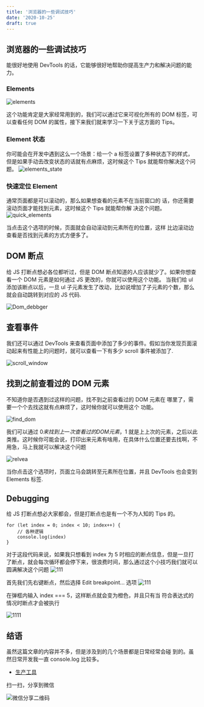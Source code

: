 ```yaml
---
title: '浏览器的一些调试技巧'
date: '2020-10-25'
draft: true
---
```


## 浏览器的一些调试技巧

能很好地使⽤ DevTools 的话，它能够很好地帮助你提⾼⽣产⼒和解决问题的能⼒。

### Elements

![elements](https://xylkt.cn/2020/02/07/Chrome-DevTools-Tips/elements.jpg)

这个功能肯定是⼤家经常⽤到的，我们可以通过它来可视化所有的 DOM 标签，可以查看任何 DOM 的属性，接下来我们就来学习⼀下关于这⽅⾯的 Tips。

### Element 状态

你可能会在开发中遇到这么⼀个场景：给⼀个 a 标签设置了多种状态下的样式，但是如果⼿动去改变状态的话就有点麻烦，这时候这个 Tips 就能帮你解决这个问题。
![elements_state](https://xylkt.cn/2020/02/07/Chrome-DevTools-Tips/elements_state.jpg)

### 快速定位 Element

通常⻚⾯都是可以滚动的，那么如果想查看的元素不在当前窗⼝的
话，你还需要滚动⻚⾯才能找到元素，这时候这个 Tips 就能帮你解
决这个问题。
![quick_elements](https://xylkt.cn/2020/02/07/Chrome-DevTools-Tips/quick_element.jpg)

当点击这个选项的时候，⻚⾯就会⾃动滚动到元素所在的位置，这样
⽐边滚动边查看是否找到元素的⽅式⽅便多了。

## DOM 断点

给 JS 打断点想必各位都听过，但是 DOM 断点知道的⼈应该就少了。如果你想查看⼀个 DOM 元素是如何通过 JS 更改的，你就可以使⽤这个功能。
当我们给 ul 添加该断点以后，⼀旦 ul ⼦元素发⽣了改动，⽐如说增加了⼦元素的个数，那么就会⾃动跳转到对应的 JS 代码.

![Dom_debbger](https://xylkt.cn/2020/02/07/Chrome-DevTools-Tips/Dom_debugger.jpg)

## 查看事件

我们还可以通过 DevTools 来查看⻚⾯中添加了多少的事件。假如当你发现⻚⾯滚动起来有性能上的问题时，就可以查看⼀下有多少 scroll 事件被添加了.

![scroll_window](https://xylkt.cn/2020/02/07/Chrome-DevTools-Tips/scroll_window.jpg)

## 找到之前查看过的 DOM 元素

不知道你是否遇到过这样的问题，找不到之前查看过的 DOM 元素在
哪⾥了，需要⼀个个去找这就有点麻烦了，这时候你就可以使⽤这个
功能。

![find_dom](https://xylkt.cn/2020/02/07/Chrome-DevTools-Tips/find_dom.jpg)

我们可以通过 $0 来找到上⼀次查看过的 DOM 元素，$1 就是上上次的元素，之后以此类推。这时候你可能会说，打印出来元素有啥⽤，在具体什么位置还要去找啊，不⽤急，⻢上我就可以解决这个问题

![relvea](https://xylkt.cn/2020/02/07/Chrome-DevTools-Tips/reveal_dom.jpg)

当你点击这个选项时，⻚⾯⽴⻢会跳转⾄元素所在位置，并且 DevTools 也会变到 Elements 标签.

## Debugging

给 JS 打断点想必⼤家都会，但是打断点也是有⼀个不为⼈知的 Tips
的。

```
for (let index = 0; index < 10; index++) {
    // 各种逻辑
    console.log(index)
}
```

对于这段代码来说，如果我只想看到 index 为 5 时相应的断点信息，但是⼀旦打了断点，就会每次循环都会停下来，很浪费时间，那么通过这个⼩技巧我们就可以圆满解决这个问题
![111](https://xylkt.cn/2020/02/07/Chrome-DevTools-Tips/Snipaste_2020-02-07_13-21-46.jpg)

⾸先我们先右键断点，然后选择 Edit breakpoint… 选项
![111](https://xylkt.cn/2020/02/07/Chrome-DevTools-Tips/Snipaste_2020-02-07_13-22-43.jpg)

在弹框内输⼊ index === 5，这样断点就会变为橙⾊，并且只有当
符合表达式的情况时断点才会被执⾏

![1111](https://xylkt.cn/2020/02/07/Chrome-DevTools-Tips/Snipaste_2020-02-07_13-22-53.jpg)

## 结语

虽然这篇文章的内容并不多，但是涉及到的⼏个场景都是⽇常经常会碰
到的。虽然日常开发我一直 console.log 比较多。

- [生产工具](<javascript:void(0)>)

扫一扫，分享到微信

![微信分享二维码](https://pan.baidu.com/share/qrcode?url=https://nonentityboy.github.io/2020/02/07/Chrome-DevTools-Tips/)
